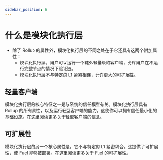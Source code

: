 ```yaml
---
sidebar_position: 6
---
```


# 什么是模块化执行层

- 除了 Rollup 的属性外，模块化执行层的不同之处在于它还具有这两个附加属性：
  - 模块化执行层，用户可以运行一个链外轻量级的客户端，允许用户在不运行完整节点的情况下验证链。
  - 模块化执行层不与特定的 L1 紧紧相连，允许更大的可扩展性。

## 轻量客户端

模块化执行层的核心特征之一是与系统的信任模型有关。模块化执行层具有 Rollup 的所有属性，以及运行轻型客户端的能力。这使你可以拥有信任最小化的基础设施。在这里阅读更多关于轻型客户端的信息。

## 可扩展性

模块化执行层的另一个核心属性是，它不与特定的 L1 紧密耦合。这提供了可扩展性，使 Fuel 能够被部署。在这里阅读更多关于 Fuel 的可扩展性。

